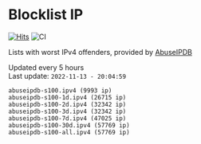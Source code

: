 # Blocklist IP

[![Hits](https://hits.seeyoufarm.com/api/count/incr/badge.svg?url=https%3A%2F%2Fgithub.com%2Fborestad%2Fblocklist-ip%2F&count_bg=%2379C83D&title_bg=%23555555&icon=&icon_color=%23E7E7E7&title=hits&edge_flat=false)](https://hits.seeyoufarm.com)  ![CI](https://img.shields.io/github/workflow/status/borestad/blocklist-ip/CI?style=flat-square)

Lists with worst IPv4 offenders, provided by [AbuseIPDB](https://www.abuseipdb.com/)

<!-- FOOTER-PLACEHOLDER -->
Updated every 5 hours<br>
Last update: `2022-11-13 - 20:04:59`
```
abuseipdb-s100.ipv4 (9993 ip)
abuseipdb-s100-1d.ipv4 (26715 ip)
abuseipdb-s100-2d.ipv4 (32342 ip)
abuseipdb-s100-3d.ipv4 (32342 ip)
abuseipdb-s100-7d.ipv4 (47025 ip)
abuseipdb-s100-30d.ipv4 (57769 ip)
abuseipdb-s100-all.ipv4 (57769 ip)
```
